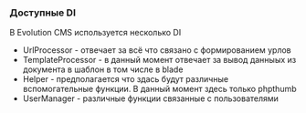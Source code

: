 ### Доступные DI ###

В Evolution CMS используется несколько DI

- UrlProcessor - отвечает за всё что связано с формированием урлов
- TemplateProcessor - в данный момент отвечает за вывод данныых из документа в шаблон в том числе в blade
- Helper - предполагается что здась будут различные вспомогательные функции. В данный момент здесь только phpthumb
- UserManager - различные функции связанные с пользователями
